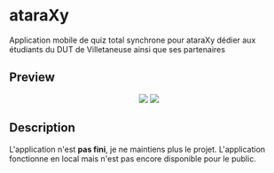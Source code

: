 # ataraXy
Application mobile de quiz total synchrone pour ataraXy dédier aux étudiants du DUT de Villetaneuse ainsi que ses partenaires

## Preview

<p align="center"> 
  <img src="https://user-images.githubusercontent.com/66173239/163423067-996d6634-1948-4672-a1b6-c3092f81a57c.png"/>
  <img src="https://user-images.githubusercontent.com/66173239/163422835-22b83700-451b-42cd-aa90-bdfe405c08e8.png"/>
</p>

## Description

L'application n'est **pas fini**, je ne maintiens plus le projet. L'application fonctionne en local mais n'est pas encore disponible pour le public.
